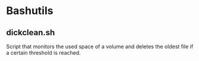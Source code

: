# Bashutils

## dickclean.sh
Script that monitors the used space of a volume and deletes the oldest file if a certain threshold is reached.
